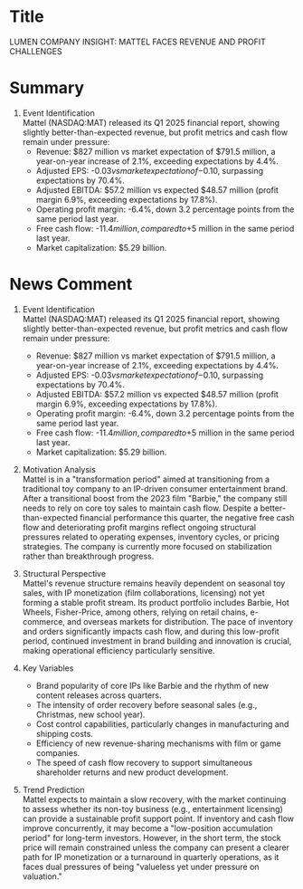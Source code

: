 # Title
LUMEN COMPANY INSIGHT: MATTEL FACES REVENUE AND PROFIT CHALLENGES

# Summary
1. Event Identification  
Mattel (NASDAQ:MAT) released its Q1 2025 financial report, showing slightly better-than-expected revenue, but profit metrics and cash flow remain under pressure:  
   - Revenue: $827 million vs market expectation of $791.5 million, a year-on-year increase of 2.1%, exceeding expectations by 4.4%.  
   - Adjusted EPS: -$0.03 vs market expectation of -$0.10, surpassing expectations by 70.4%.  
   - Adjusted EBITDA: $57.2 million vs expected $48.57 million (profit margin 6.9%, exceeding expectations by 17.8%).  
   - Operating profit margin: -6.4%, down 3.2 percentage points from the same period last year.  
   - Free cash flow: -$11.4 million, compared to +$5 million in the same period last year.  
   - Market capitalization: $5.29 billion.  

# News Comment
1. Event Identification  
Mattel (NASDAQ:MAT) released its Q1 2025 financial report, showing slightly better-than-expected revenue, but profit metrics and cash flow remain under pressure:  
   - Revenue: $827 million vs market expectation of $791.5 million, a year-on-year increase of 2.1%, exceeding expectations by 4.4%.  
   - Adjusted EPS: -$0.03 vs market expectation of -$0.10, surpassing expectations by 70.4%.  
   - Adjusted EBITDA: $57.2 million vs expected $48.57 million (profit margin 6.9%, exceeding expectations by 17.8%).  
   - Operating profit margin: -6.4%, down 3.2 percentage points from the same period last year.  
   - Free cash flow: -$11.4 million, compared to +$5 million in the same period last year.  
   - Market capitalization: $5.29 billion.  

2. Motivation Analysis  
Mattel is in a "transformation period" aimed at transitioning from a traditional toy company to an IP-driven consumer entertainment brand. After a transitional boost from the 2023 film "Barbie," the company still needs to rely on core toy sales to maintain cash flow. Despite a better-than-expected financial performance this quarter, the negative free cash flow and deteriorating profit margins reflect ongoing structural pressures related to operating expenses, inventory cycles, or pricing strategies. The company is currently more focused on stabilization rather than breakthrough progress.  

3. Structural Perspective  
Mattel's revenue structure remains heavily dependent on seasonal toy sales, with IP monetization (film collaborations, licensing) not yet forming a stable profit stream. Its product portfolio includes Barbie, Hot Wheels, Fisher-Price, among others, relying on retail chains, e-commerce, and overseas markets for distribution. The pace of inventory and orders significantly impacts cash flow, and during this low-profit period, continued investment in brand building and innovation is crucial, making operational efficiency particularly sensitive.  

4. Key Variables  
   - Brand popularity of core IPs like Barbie and the rhythm of new content releases across quarters.  
   - The intensity of order recovery before seasonal sales (e.g., Christmas, new school year).  
   - Cost control capabilities, particularly changes in manufacturing and shipping costs.  
   - Efficiency of new revenue-sharing mechanisms with film or game companies.  
   - The speed of cash flow recovery to support simultaneous shareholder returns and new product development.  

5. Trend Prediction  
Mattel expects to maintain a slow recovery, with the market continuing to assess whether its non-toy business (e.g., entertainment licensing) can provide a sustainable profit support point. If inventory and cash flow improve concurrently, it may become a "low-position accumulation period" for long-term investors. However, in the short term, the stock price will remain constrained unless the company can present a clearer path for IP monetization or a turnaround in quarterly operations, as it faces dual pressures of being "valueless yet under pressure on valuation."
